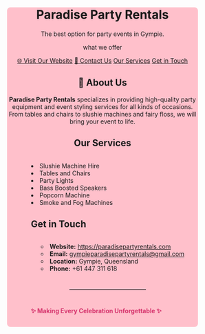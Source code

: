 <!-- README.md -->

<div style="background-color:#ffc0cb; margin: 30px; border-radius: 8px; text-align: center;">

  <h1> Paradise Party Rentals </h1>

  <p>The best option for party events in Gympie.</p>

  <p> what we offer</p>

  <p>
    <a href="https://paradisepartyrentals.com" target="_blank">🌐 Visit Our Website</a>
    <a href="mailto:gympieparadisepartyrentals@gmail.com">📧 Contact Us</a>
    <a href="#services"> Our Services</a>
    <a href="#get-in-touch"> Get in Touch</a>
  </p>

  <h2>📢 About Us</h2>
  <p>
    <strong>Paradise Party Rentals</strong> specializes in providing high-quality party equipment and event styling services
    for all kinds of occasions. From tables and chairs to slushie machines and fairy floss, we will bring your event to life.
  </p>

  <h2 id="services"> Our Services</h2>
  <ul style="list-style-position: inside; display: inline-block; text-align: left;">
    <li>Slushie Machine Hire</li>
    <li>Tables and Chairs</li>
    <li>Party Lights</li>
    <li>Bass Boosted Speakers</li>
    <li>Popcorn Machine</li>
    <li>Smoke and Fog Machines</li>
  

  <h2 id="get-in-touch"> Get in Touch</h2>
  <ul style="list-style-position: inside; display: inline-block; text-align: left;">
    <li><strong>Website:</strong> <a href="https://paradisepartyrentals.com" target="_blank">https://paradisepartyrentals.com</a></li>
    <li><strong>Email:</strong> <a href="mailto:gympieparadisepartyrentals@gmail.com">gympieparadisepartyrentals@gmail.com</a></li>
    <li><strong>Location:</strong> Gympie, Queensland</li>
    <li><strong>Phone:</strong> +61 447 311 618</li>
  </ul>

  <hr style="margin: 40px auto; width: 50%;">

  <p style="font-weight: bold; color: #d6336c;">✨ Making Every Celebration Unforgettable ✨</p>
</div>

